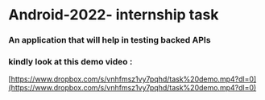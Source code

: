 # Android-2022- internship task 

### An application that will help in testing backed APIs

### kindly look at this demo video :

[https://www.dropbox.com/s/vnhfmsz1vy7pqhd/task%20demo.mp4?dl=0](https://www.dropbox.com/s/vnhfmsz1vy7pqhd/task%20demo.mp4?dl=0)

